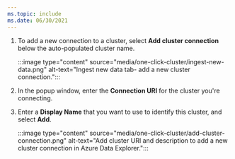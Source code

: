```yaml
---
ms.topic: include
ms.date: 06/30/2021
---
```


1. To add a new connection to a cluster, select **Add cluster connection** below the auto-populated cluster name.

    :::image type="content" source="media/one-click-cluster/ingest-new-data.png" alt-text="Ingest new data tab- add a new cluster connection.":::

1. In the popup window, enter the **Connection URI** for the cluster you're connecting.
1. Enter a **Display Name** that you want to use to identify this cluster, and select **Add**.

    :::image type="content" source="media/one-click-cluster/add-cluster-connection.png" alt-text="Add cluster URI and description to add a new cluster connection in Azure Data Explorer.":::
